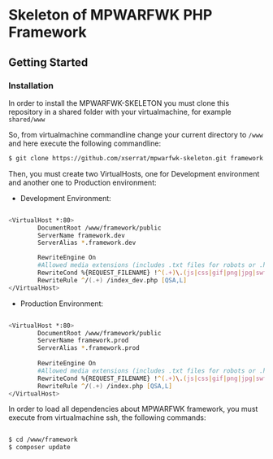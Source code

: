 # Skeleton of MPWARFWK PHP Framework #

## Getting Started ##

### Installation ###

In order to install the MPWARFWK-SKELETON you must clone this repository in a shared folder with your virtualmachine, for example ```shared/www```

So, from virtualmachine commandline change your current directory to ```/www``` and here execute the following commandline:

```zsh
$ git clone https://github.com/xserrat/mpwarfwk-skeleton.git framework

```

Then, you must create two VirtualHosts, one for Development environment and another one to Production environment:

* Development Environment:

```zsh

<VirtualHost *:80>
        DocumentRoot /www/framework/public
        ServerName framework.dev
        ServerAlias *.framework.dev

        RewriteEngine On
        #Allowed media extensions (includes .txt files for robots or .html, e.g: Google hosted HTMLs):
        RewriteCond %{REQUEST_FILENAME} !^(.+)\.(js|css|gif|png|jpg|swf|ico|txt|html)$
        RewriteRule ^/(.+) /index_dev.php [QSA,L]
</VirtualHost>

```

* Production Environment:

```zsh

<VirtualHost *:80>
        DocumentRoot /www/framework/public
        ServerName framework.prod
        ServerAlias *.framework.prod
          
        RewriteEngine On
        #Allowed media extensions (includes .txt files for robots or .html, e.g: Google hosted HTMLs):
        RewriteCond %{REQUEST_FILENAME} !^(.+)\.(js|css|gif|png|jpg|swf|ico|txt|html)$
        RewriteRule ^/(.+) /index.php [QSA,L]
</VirtualHost>

```

In order to load all dependencies about MPWARFWK framework, you must execute from virtualmachine ssh, the following commands:

```zsh

$ cd /www/framework
$ composer update

```
